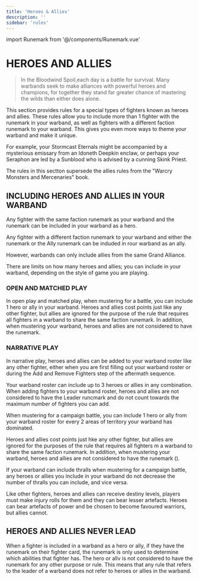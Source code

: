 ```yaml
---
title: 'Heroes & Allies'
description: ''
sidebar: 'rules'
---
```

import Runemark from '@/components/Runemark.vue'

# HEROES AND ALLIES

> In the Bloodwind Spoil,each day is a battle for survival.
> Many warbands seek to make alliances with powerful heroes 
> and champions, for together they stand far greater chance 
> of mastering the wilds than either does alone.

 
This section provides rules for a special types of fighters known as heroes and allies. These rules allow you to include more than 1 fighter with the <Runemark mark="Leader" /> runemark in your warband, as well as fighters with a different faction runemark to your warband. This gives you even more ways to theme your warband and make it unique. 

For example, your Stormcast Eternals might be accompanied by a mysterious emissary from an Idoneth Deepkin enclaw, or perhaps your Seraphon are led by a Sunblood who is advised by a cunning Skink Priest.
 
The rules in this sectton supersede the allies rules from the "Warcry Monsters and Mercenaries" book.

## INCLUDING HEROES AND ALLIES IN YOUR WARBAND

Any fighter with the same faction runemark as your warband and the <Runemark mark="Leader" /> runemark can be included in your warband as a hero.

Any fighter with a different faction runemark to your warband and either the <Runemark mark="Leader" /> runemark or the Ally runemark can be induded in rour warband as an ally. 

However, warbands can only include allies from the same Grand Alliance.

There are limits on how many heroes and allies; you can include in your warband, depending on the style of game you are playing.

### OPEN AND MATCHED PLAY

In open play and matched play, when mustering for a battle, you
can include 1 hero or ally in your warband. Heroes and allies cost points just like any other fighter, but allies are ignored for the purpose of the rule that requires all fighters in a warband to share the same faction runemark. In addition, when mustering your warband, heroes and allies are not considered to have the <Runemark mark="Leader" /> runemark.

### NARRATIVE PLAY
In narrative play, heroes and allies can be added to your warband roster like any other fighter, either when you are first filling out your warband roster or during the Add and Remove Fighters step of the aftermath sequence.

Your warband roster can include up to 3 heroes or allies in any combination. When adding fighters to your warband roster, heroes and allies are not considered to have the Leader runcmark and do not count towards the maximum number of fighters you can add.

When mustering for a campaign battle, you can include 1 hero or ally from your warband roster for every 2 areas of territory your warband has dominated. 

Heroes and allies cost points just hke any other fighter, but allies are ignored for the purposes of the rule that requires all fighters m a warband to share the same faction runemark. In addition, when mustering your warband, heroes and allies are not considered to have the <Runemark mark="Leader" /> runemark ().

If your warband can include thralls when mustering for a campaign battle, any heroes or allies you include in your warband do not decrease the number of thralls you can include, and vice versa.

Like other fighters, heroes and allies can receive destiny levels, players must make injury rolls for them and they can bear lesser artefacts. Heroes can bear artefacts of power and be chosen to become favoured warriors, but allies cannot.

## HEROES AND ALLIES NEVER LEAD

When a fighter is included in a warband as a hero or ally, if they have the <Runemark mark="Leader" /> runemark on their fighter card, the runemark is only used to determine which abilities that fighter has.   The hero or allv is not  considered to have the <Runemark mark="Leader" /> runemark for any other purpose or rule. This means that any rule that refers to the leader of a warband does not refer to heroes or allies in the warband.

